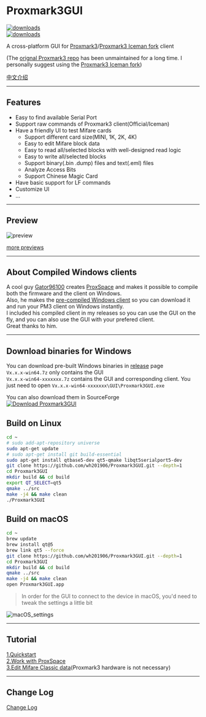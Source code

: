# Proxmark3GUI
[![downloads](https://img.shields.io/github/downloads/wh201906/Proxmark3GUI/total?label=GitHub%20release%20downloads)](https://github.com/wh201906/Proxmark3GUI/releases)  
[![downloads](https://img.shields.io/sourceforge/dt/proxmark3gui.svg?label=SourceForge%20downloads)](https://sourceforge.net/projects/proxmark3gui/)  

A cross-platform GUI for [Proxmark3](https://github.com/Proxmark/proxmark3)/[Proxmark3 Iceman fork](https://github.com/RfidResearchGroup/proxmark3) client  

(The [orignal Proxmark3 repo](https://github.com/Proxmark/proxmark3) has been unmaintained for a long time. I personally suggest using the [Proxmark3 Iceman fork](https://github.com/RfidResearchGroup/proxmark3))

[中文介绍](doc/README/README_zh_CN.md)

***

## Features

+ Easy to find available Serial Port
+ Support raw commands of Proxmark3 client(Official/Iceman)
+ Have a friendly UI to test Mifare cards
    + Support different card size(MINI, 1K, 2K, 4K)
    + Easy to edit Mifare block data
    + Easy to read all/selected blocks with well-designed read logic
    + Easy to write all/selected blocks
    + Support binary(.bin .dump) files and text(.eml) files
    + Analyze Access Bits
    + Support Chinese Magic Card
+ Have basic support for LF commands
+ Customize UI  
+ ...  

***

## Preview
![preview](doc/README/preview.png)  

[more previews](doc/preview/previews.md)  

***

## About Compiled Windows clients

A cool guy [Gator96100](https://github.com/Gator96100) creates [ProxSpace](https://github.com/Gator96100/ProxSpace) and makes it possible to compile both the firmware and the client on Windows.  
Also, he makes the [pre-compiled Windows client](https://www.proxmarkbuilds.org/) so you can download it and run your PM3 client on Windows instantly.  
I included his compiled client in my releases so you can use the GUI on the fly, and you can also use the GUI with your prefered client.  
Great thanks to him.  

***

## Download binaries for Windows 
You can download pre-built Windows binaries in [release](https://github.com/wh201906/Proxmark3GUI/releases) page  
`Vx.x.x-win64.7z` only contains the GUI  
`Vx.x.x-win64-xxxxxxx.7z` contains the GUI and corresponding client. You just need to open `Vx.x.x-win64-xxxxxxx\GUI\Proxmark3GUI.exe`  

You can also download them in SourceForge  
[![Download Proxmark3GUI](https://a.fsdn.com/con/app/sf-download-button)](https://sourceforge.net/projects/proxmark3gui/files/latest/download)  

## Build on Linux
```bash
cd ~
# sudo add-apt-repository universe
sudo apt-get update
# sudo apt-get install git build-essential
sudo apt-get install qtbase5-dev qt5-qmake libqt5serialport5-dev
git clone https://github.com/wh201906/Proxmark3GUI.git --depth=1
cd Proxmark3GUI
mkdir build && cd build
export QT_SELECT=qt5
qmake ../src
make -j4 && make clean
./Proxmark3GUI
```

## Build on macOS
```zsh
cd ~
brew update
brew install qt@5
brew link qt5 --force
git clone https://github.com/wh201906/Proxmark3GUI.git --depth=1
cd Proxmark3GUI
mkdir build && cd build
qmake ../src
make -j4 && make clean
open Proxmark3GUI.app
```

> In order for the GUI to connect to the device in macOS, you'd need to tweak the settings a little bit

![macOS_settings](doc/README/macOS_settings.png)

***

## Tutorial

[1.Quickstart](doc/tutorial/Quickstart/quickstart.md)  
[2.Work with ProxSpace](doc/tutorial/Work_With_ProxSpace/work_with_proxspace.md)  
[3.Edit Mifare Classic data](doc/tutorial/Edit_Mifare_Classic_data/Edit_Mifare_Classic_data.md)(Proxmark3 hardware is not necessary)  

***

## Change Log
[Change Log](CHANGELOG.md)
